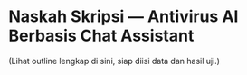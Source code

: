 # Naskah Skripsi — Antivirus AI Berbasis Chat Assistant
(Lihat outline lengkap di sini, siap diisi data dan hasil uji.)
